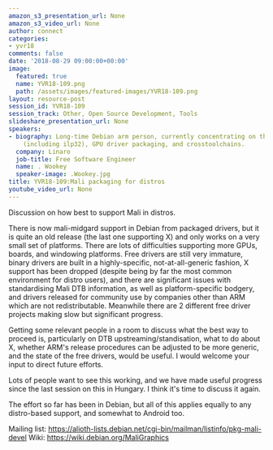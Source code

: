 ```yaml
---
amazon_s3_presentation_url: None
amazon_s3_video_url: None
author: connect
categories:
- yvr18
comments: false
date: '2018-08-29 09:00:00+00:00'
image:
  featured: true
  name: YVR18-109.png
  path: /assets/images/featured-images/YVR18-109.png
layout: resource-post
session_id: YVR18-109
session_track: Other, Open Source Development, Tools
slideshare_presentation_url: None
speakers:
- biography: Long-time Debian arm person, currently concentrating on the arm64 port
    (including ilp32), GPU driver packaging, and crosstoolchains.
  company: Linaro
  job-title: Free Software Engineer
  name: . Wookey
  speaker-image: .Wookey.jpg
title: YVR18-109:Mali packaging for distros
youtube_video_url: None
---
```


Discussion on how best to support Mali in distros.

There is now mali-midgard support in Debian from packaged drivers, but it is quite an old release (the last one supporting X) and only works on a very small set of platforms. There are lots of difficulties supporting more GPUs, boards, and windowing platforms. Free drivers are still very immature, binary drivers are built in a highly-specific, not-at-all-generic fashion, X support has been dropped (despite being by far the most common environment for distro users), and there are significant issues with standardising Mali DTB information, as well as platform-specific bodgery, and drivers released for community use by companies other than ARM which are not redistributable. Meanwhile there are 2 different free driver projects making slow but significant progress.

Getting some relevant people in a room to discuss what the best way to proceed is, particularly on DTB upstreaming/standisation,  what to do about X, whether ARM's release procedures can be adjusted to be more generic, and the state of the free drivers, would be useful. I would welcome your input to direct future efforts.

Lots of people want to see this working, and we have made useful progress since the last session on this in Hungary. I think it's time to discuss it again.

The effort so far has been in Debian, but all of this applies equally to any distro-based support, and somewhat to Android too.

Mailing list: 
https://alioth-lists.debian.net/cgi-bin/mailman/listinfo/pkg-mali-devel
Wiki: https://wiki.debian.org/MaliGraphics